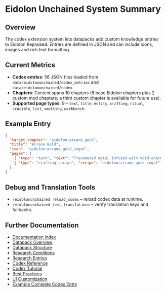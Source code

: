 # Eidolon Unchained System Summary

## Overview
The codex extension system lets datapacks add custom knowledge entries to Eidolon Repraised. Entries are defined in JSON and can include icons, images and rich text formatting.

## Current Metrics
- **Codex entries**: 56 JSON files loaded from `data/eidolonunchained/codex_entries` and `data/eidolonunchained/codex`.
- **Chapters**: Content spans 10 chapters (8 base Eidolon chapters plus 2 custom mod chapters; a third custom chapter is available for future use).
- **Supported page types**: 9 – `text`, `title`, `entity`, `crafting`, `ritual`, `crucible`, `list`, `smelting`, `workbench`.


## Example Entry
```json
{
  "target_chapter": "eidolon:arcane_gold",
  "title": "Arcane Gold",
  "icon": "eidolon:arcane_gold_ingot",
  "pages": [
    { "type": "text", "text": "Transmuted metal infused with void energy." },
    { "type": "crafting_recipe", "recipe": "eidolon:arcane_gold_ingot" }
  ]
}
```

## Debug and Translation Tools
- `/eidolonunchained reload_codex` – reload codex data at runtime.
- `/eidolonunchained test_translations` – verify translation keys and fallbacks.

## Further Documentation
- [Documentation Index](../README.md)
- [Datapack Overview](../datapack/overview.md)
- [Datapack Structure](../datapack/structure.md)
- [Research Conditions](../research/condition_types.md)
- [Research Entries](../research/entry_reference.md)
- [Codex Reference](../codex/reference.md)
- [Codex Tutorial](../codex/tutorial.md)
- [Best Practices](../datapack/best_practices.md)
- [UI Customization](ui_texture_customization.md)
- [Example Complete Codex Entry](../EXAMPLE_COMPLETE_CODEX_ENTRY.json)
